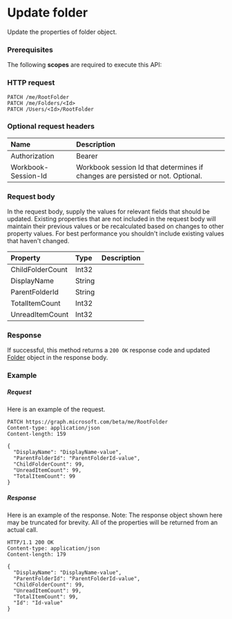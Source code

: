 # Update folder

Update the properties of folder object.
### Prerequisites
The following **scopes** are required to execute this API: 
### HTTP request
<!-- { "blockType": "ignored" } -->
```http
PATCH /me/RootFolder
PATCH /me/Folders/<Id>
PATCH /Users/<Id>/RootFolder
```
### Optional request headers
| Name       | Description|
|:-----------|:-----------|
| Authorization  | Bearer <code>|
| Workbook-Session-Id  | Workbook session Id that determines if changes are persisted or not. Optional.|

### Request body
In the request body, supply the values for relevant fields that should be updated. Existing properties that are not included in the request body will maintain their previous values or be recalculated based on changes to other property values. For best performance you shouldn't include existing values that haven't changed.

| Property	   | Type	|Description|
|:---------------|:--------|:----------|
|ChildFolderCount|Int32||
|DisplayName|String||
|ParentFolderId|String||
|TotalItemCount|Int32||
|UnreadItemCount|Int32||

### Response
If successful, this method returns a `200 OK` response code and updated [Folder](../resources/folder.md) object in the response body.
### Example
##### Request
Here is an example of the request.
<!-- {
  "blockType": "request",
  "name": "update_folder"
}-->
```http
PATCH https://graph.microsoft.com/beta/me/RootFolder
Content-type: application/json
Content-length: 159

{
  "DisplayName": "DisplayName-value",
  "ParentFolderId": "ParentFolderId-value",
  "ChildFolderCount": 99,
  "UnreadItemCount": 99,
  "TotalItemCount": 99
}
```
##### Response
Here is an example of the response. Note: The response object shown here may be truncated for brevity. All of the properties will be returned from an actual call.
<!-- {
  "blockType": "response",
  "truncated": true,
  "@odata.type": "microsoft.graph.Folder"
} -->
```http
HTTP/1.1 200 OK
Content-type: application/json
Content-length: 179

{
  "DisplayName": "DisplayName-value",
  "ParentFolderId": "ParentFolderId-value",
  "ChildFolderCount": 99,
  "UnreadItemCount": 99,
  "TotalItemCount": 99,
  "Id": "Id-value"
}
```

<!-- uuid: 8fcb5dbc-d5aa-4681-8e31-b001d5168d79
2015-10-25 14:57:30 UTC -->
<!-- {
  "type": "#page.annotation",
  "description": "Update folder",
  "keywords": "",
  "section": "documentation",
  "tocPath": ""
}-->